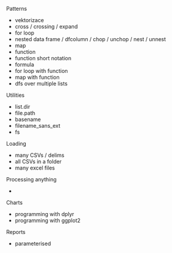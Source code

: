 Patterns

- vektorizace
- cross / crossing / expand
- for loop
- nested data frame / dfcolumn / chop / unchop / nest / unnest
- map
- function
- function short notation
- formula
- for loop with function
- map with function
- dfs over multiple lists

Utilities

- list.dir
- file.path
- basename
- filename_sans_ext
- fs

Loading

- many CSVs / delims
- all CSVs in a folder
- many excel files

Processing anything

- 

Charts

- programming with dplyr
- programming with ggplot2

Reports

- parameterised
